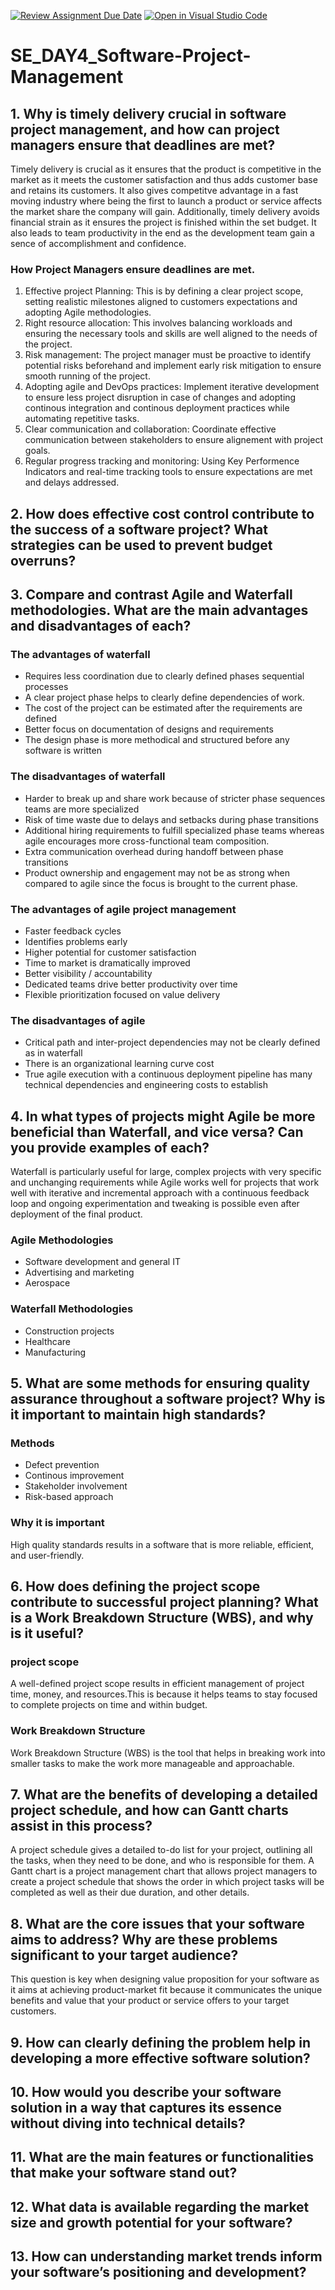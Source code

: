 [![Review Assignment Due Date](https://classroom.github.com/assets/deadline-readme-button-22041afd0340ce965d47ae6ef1cefeee28c7c493a6346c4f15d667ab976d596c.svg)](https://classroom.github.com/a/9pw6JKcu)
[![Open in Visual Studio Code](https://classroom.github.com/assets/open-in-vscode-2e0aaae1b6195c2367325f4f02e2d04e9abb55f0b24a779b69b11b9e10269abc.svg)](https://classroom.github.com/online_ide?assignment_repo_id=18924472&assignment_repo_type=AssignmentRepo)
# SE_DAY4_Software-Project-Management
## 1. Why is timely delivery crucial in software project management, and how can project managers ensure that deadlines are met?
Timely delivery is crucial as it ensures that the product is competitive in the market as it meets the customer satisfaction and thus adds customer base and retains its customers. It also gives competitve advantage in a fast moving industry where being the first to launch a product or service affects the market share the company will gain. Additionally, timely delivery avoids financial strain as it ensures the project is finished within the set budget. It also leads to team productivity in the end as the development team gain a sence of accomplishment and confidence.
### How Project Managers ensure deadlines are met.
1. Effective project Planning: This is by defining a clear project scope, setting realistic milestones aligned to customers expectations and adopting Agile methodologies.
2. Right resource allocation: This involves balancing workloads and ensuring the necessary tools and skills are well aligned to the needs of the project. 
3. Risk management: The project manager must be proactive to identify potential risks beforehand and implement early risk mitigation to ensure smooth running of the project. 
5. Adopting agile and DevOps practices: Implement iterative development to ensure less project disruption in case of changes and adopting continous integration and continous deployment practices while automating repetitive tasks.
6. Clear communication and collaboration: Coordinate effective communication between stakeholders to ensure alignement with project goals.
7. Regular progress tracking and monitoring: Using Key Performence Indicators and real-time tracking tools to ensure expectations are met and delays addressed.
   
## 2. How does effective cost control contribute to the success of a software project? What strategies can be used to prevent budget overruns?
## 3. Compare and contrast Agile and Waterfall methodologies. What are the main advantages and disadvantages of each?
### The advantages of waterfall
* Requires less coordination due to clearly defined phases sequential processes
* A clear project phase helps to clearly define dependencies of work.
* The cost of the project can be estimated after the requirements are defined
* Better focus on documentation of designs and requirements
* The design phase is more methodical and structured before any software is written
### The disadvantages of waterfall
* Harder to break up and share work because of stricter phase sequences teams are more specialized
* Risk of time waste due to delays and setbacks during phase transitions
* Additional hiring requirements to fulfill specialized phase teams whereas agile encourages more cross-functional team composition.
* Extra communication overhead during handoff between phase transitions
* Product ownership and engagement may not be as strong when compared to agile since the focus is brought to the current phase.
### The advantages of agile project management
* Faster feedback cycles
* Identifies problems early
* Higher potential for customer satisfaction
* Time to market is dramatically improved
* Better visibility / accountability
* Dedicated teams drive better productivity over time
* Flexible prioritization focused on value delivery
### The disadvantages of agile
* Critical path and inter-project dependencies may not be clearly defined as in waterfall
* There is an organizational learning curve cost
* True agile execution with a continuous deployment pipeline has many technical dependencies and engineering costs to establish

## 4. In what types of projects might Agile be more beneficial than Waterfall, and vice versa? Can you provide examples of each?
Waterfall is particularly useful for large, complex projects with very specific and unchanging requirements while Agile works well for projects that work well with iterative and incremental approach with a continuous feedback loop and ongoing experimentation and tweaking is possible even after deployment of the final product.
### Agile Methodologies
* Software development and general IT
* Advertising and marketing
* Aerospace
### Waterfall Methodologies
* Construction projects
* Healthcare
* Manufacturing
## 5. What are some methods for ensuring quality assurance throughout a software project? Why is it important to maintain high standards? 
### Methods
* Defect prevention
* Continous improvement
* Stakeholder involvement
* Risk-based approach
### Why it is important 
High quality standards results in a software that is more reliable, efficient, and user-friendly.

## 6. How does defining the project scope contribute to successful project planning? What is a Work Breakdown Structure (WBS), and why is it useful? 
### project scope
A well-defined project scope results in efficient management of project time, money, and resources.This is because it helps teams to stay focused to complete projects on time and within budget.
### Work Breakdown Structure
Work Breakdown Structure (WBS) is the tool that helps in breaking work into smaller tasks to make the work more manageable and approachable. 

## 7. What are the benefits of developing a detailed project schedule, and how can Gantt charts assist in this process?
A project schedule gives a detailed to-do list for your project, outlining all the tasks, when they need to be done, and who is responsible for them. A Gantt chart is a project management chart that allows project managers to create a project schedule that shows the order in which project tasks will be completed as well as their due duration, and other details.

## 8. What are the core issues that your software aims to address? Why are these problems significant to your target audience?
This question is key when designing value proposition for your software as it aims at achieving product-market fit because it communicates the unique benefits and value that your product or service offers to your target customers. 

## 9. How can clearly defining the problem help in developing a more effective software solution?

## 10. How would you describe your software solution in a way that captures its essence without diving into technical details?
## 11. What are the main features or functionalities that make your software stand out?
## 12. What data is available regarding the market size and growth potential for your software?
## 13. How can understanding market trends inform your software’s positioning and development?
